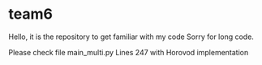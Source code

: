 # team6

Hello, it is the repository to get familiar with my code
Sorry for long code.

Please check file main_multi.py
Lines 247 with Horovod implementation


